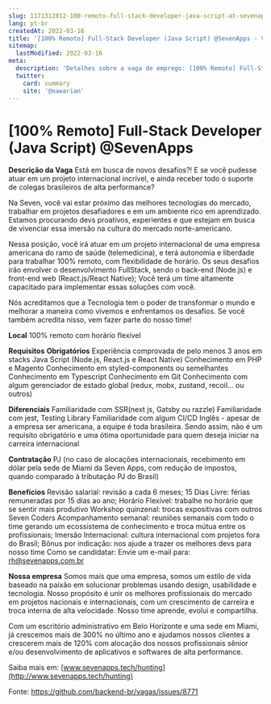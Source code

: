```yaml
---
slug: 1171312812-100-remoto-full-stack-developer-java-script-at-sevenapps
lang: pt-br
createdAt: 2022-03-16
title: '[100% Remoto] Full-Stack Developer (Java Script) @SevenApps - Vaga de Emprego'
sitemap:
  lastModified: 2022-03-16
meta:
  description: 'Detalhes sobre a vaga de emprego: [100% Remoto] Full-Stack Developer (Java Script) @SevenApps'
  twitter:
    card: summary
    site: '@nawarian'
---
```


# [100% Remoto] Full-Stack Developer (Java Script) @SevenApps

**Descrição da Vaga**
Está em busca de novos desafios?! E se você pudesse atuar em um projeto internacional incrível, e ainda receber todo o suporte de colegas brasileiros de alta performance?

Na Seven, você vai estar próximo das melhores tecnologias do mercado, trabalhar em projetos desafiadores e em um ambiente rico em aprendizado. Estamos procurando devs proativos, experientes e que estejam em busca de vivenciar essa imersão na cultura do mercado norte-americano.

Nessa posição, você irá atuar em um projeto internacional de uma empresa americana do ramo de saúde (telemedicina), e terá autonomia e liberdade para trabalhar 100% remoto, com flexibilidade de horário. Os seus desafios irão envolver o desenvolvimento FullStack, sendo o back-end (Node.js) e front-end web (React.js/React Native); Você terá um time altamente capacitado para implementar essas soluções com você.

Nós acreditamos que a Tecnologia tem o poder de transformar o mundo e melhorar a maneira como vivemos e enfrentamos os desafios. Se você também acredita nisso, vem fazer parte do nosso time!

**Local**
100% remoto com horário flexível

**Requisitos**
**Obrigatórios**
Experiência comprovada de pelo menos 3 anos em stacks Java Script (Node.js, React.js e React Native)
Conhecimento em PHP e Magento
Conhecimento em styled-components ou semelhantes
Conhecimento em Typescript
Conhecimento em Git
Conhecimento com algum gerenciador de estado global (redux, mobx, zustand, recoil… ou outros)

**Diferenciais**
Familiaridade com SSR(next js, Gatsby ou razzle)
Familiaridade com jest, Testing Library
Familiaridade com algum CI/CD
Inglês - apesar de a empresa ser americana, a equipe é toda brasileira. Sendo assim, não é um requisito obrigatório e uma ótima oportunidade para quem deseja iniciar na carreira internacional

**Contratação**
PJ (no caso de alocações internacionais, recebimento em dólar pela sede de Miami da Seven Apps, com redução de impostos, quando comparado à tributação PJ do Brasil)

**Benefícios**
Revisão salarial: revisão a cada 6 meses;
15 Dias Livre: férias remuneradas por 15 dias ao ano;
Horário Flexível: trabalhe no horário que se sentir mais produtivo
Workshop quinzenal: trocas expositivas com outros Seven Coders
Acompanhamento semanal: reuniões semanais com todo o time gerando um ecossistema de conhecimento e troca mútua entre os profissionais;
Imersão Internacional: cultura internacional com projetos fora do Brasil;
Bônus por indicação: nos ajude a trazer os melhores devs para nosso time
Como se candidatar:
Envie um e-mail para: [rh@sevenapps.com.br](mailto:rh@sevenapps.com.br)

**Nossa empresa**
Somos mais que uma empresa, somos um estilo de vida baseado na paixão em solucionar problemas usando design, usabilidade e tecnologia. Nosso propósito é unir os melhores profissionais do mercado em projetos nacionais e internacionais, com um crescimento de carreira e troca interna de alta velocidade. Nosso time aprende, evolui e compartilha.

Com um escritório administrativo em Belo Horizonte e uma sede em Miami, já crescemos mais de 300% no último ano e ajudamos nossos clientes a crescerem mais de 120% com alocação dos nossos profissionais sênior e/ou desenvolvimento de aplicativos e softwares de alta performance.

Saiba mais em: [www.sevenapps.tech/hunting](http://www.sevenapps.tech/hunting)

Fonte: https://github.com/backend-br/vagas/issues/8771
